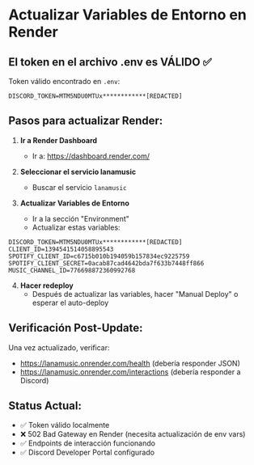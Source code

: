 # Actualizar Variables de Entorno en Render

## El token en el archivo .env es VÁLIDO ✅

Token válido encontrado en `.env`:
```
DISCORD_TOKEN=MTM5NDU0MTUx************[REDACTED]
```

## Pasos para actualizar Render:

1. **Ir a Render Dashboard**
   - Ir a: https://dashboard.render.com/

2. **Seleccionar el servicio lanamusic**
   - Buscar el servicio `lanamusic`

3. **Actualizar Variables de Entorno**
   - Ir a la sección "Environment"
   - Actualizar estas variables:

```
DISCORD_TOKEN=MTM5NDU0MTUx************[REDACTED]
CLIENT_ID=1394541514058895543
SPOTIFY_CLIENT_ID=c6715b010b194059b157834ec9225759
SPOTIFY_CLIENT_SECRET=0acab87cad4642bda7f633b7448ff866
MUSIC_CHANNEL_ID=776698872360992768
```

4. **Hacer redeploy**
   - Después de actualizar las variables, hacer "Manual Deploy" o esperar el auto-deploy

## Verificación Post-Update:

Una vez actualizado, verificar:
- https://lanamusic.onrender.com/health (debería responder JSON)
- https://lanamusic.onrender.com/interactions (debería responder a Discord)

## Status Actual:
- ✅ Token válido localmente
- ❌ 502 Bad Gateway en Render (necesita actualización de env vars)
- ✅ Endpoints de interacción funcionando
- ✅ Discord Developer Portal configurado
